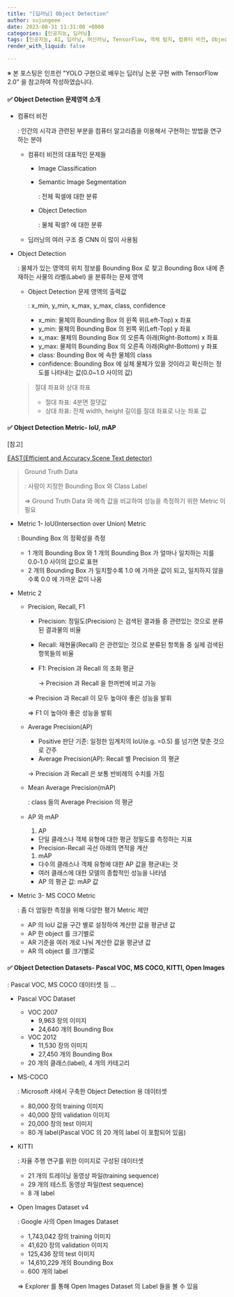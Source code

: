 ```yaml
---
title: "[딥러닝] Object Detection"
author: sujungeee
date: 2023-08-31 11:31:00 +0800
categories: [인공지능, 딥러닝]
tags: [인공지능, AI, 딥러닝, 머신러닝, TensorFlow, 객체 탐지, 컴퓨터 비전, Object Detection]
render_with_liquid: false

---
```




※ 본 포스팅은 인프런 "YOLO 구현으로 배우는 딥러닝 논문 구현 with TensorFlow 2.0" 을 참고하여 작성하였습니다.



#### ✅  Object Detection 문제영역 소개

- 컴퓨터 비전

  : 인간의 시각과 관련된 부분을 컴퓨터 알고리즘을 이용해서 구현하는 방법을 연구하는 분야

  - 컴퓨터 비전의 대표적인 문제들

    - Image Classification

    - Semantic Image Segmentation

      : 전체 픽셀에 대한 분류

    - Object Detection

      : 물체 픽셀? 에 대한 분류

  - 딥러닝의 여러 구조 중 CNN 이 많이 사용됨

- Object Detection

  : 물체가 있는 영역의 위치 정보를 Bounding Box 로 찾고 Bounding Box 내에 존재하는 사물의 라벨(Label) 을 분류하는 문제 영역

  - Object Detection 문제 영역의 출력값

    : x_min, y_min, x_max, y_max, class, confidence

    - x_min: 물체의 Bounding Box 의 왼쪽 위(Left-Top) x 좌표
    - y_min: 물체의 Bounding Box 의 왼쪽 위(Left-Top) y 좌표
    - x_max: 물체의 Bounding Box 의 오른족 아래(Right-Bottom) x 좌표
    - y_max: 물체의 Bounding Box 의 오른족 아래(Right-Bottom) y 좌표
    - class: Bounding Box 에 속한 물체의 class
    - confidence: Bounding Box 에 실체 물체가 있을 것이라고 확신하는 정도를 나타내는 값(0.0~1.0 사이의 값)

  > 절대 좌표와 상대 좌표
  >
  > - 절대 좌표: 4분면 절댓값
  > - 상대 좌표: 전체 width, height 길이를 절대 좌표로 나눈 좌표 값



#### ✅  Object Detection Metric- IoU, mAP

[참고]

[EAST(Efficient and Accuracy Scene Text detector)](https://www.notion.so/EAST-Efficient-and-Accuracy-Scene-Text-detector-19a59357e4764188a4eb38547de33dd0?pvs=21)

> Ground Truth Data
>
> : 사람이 지정한 Bounding Box 와 Class Label
>
> ⇒ Ground Truth Data 와 예측 값을 비교하여 성능을 측정하기 위한 Metric 이 필요

- Metric 1- IoU(Intersection over Union) Metric

  : Bounding Box 의 정확성을 측정

  - 1 개의 Bounding Box 와 1 개의 Bounding Box 가 얼마나 일치하는 지를 0.0-1.0 사이의 값으로 표현
  - 2 개의 Bounding Box 가 일치할수록 1.0 에 가까운 값이 되고, 일치하지 않을수록 0.0 에 가까운 값이 나옴

- Metric 2

  - Precision, Recall, F1

    - Precision: 정밀도(Precision) 는 검색된 결과들 중 관련있는 것으로 분류된 결과물의 비율

    - Recall: 재현율(Recall) 은 관련있는 것으로 분류된 항목들 중 실제 검색된 항목들의 비율

    - F1: Precision 과 Recall 의 조화 평균

      → Precision 과 Recall 을 한꺼번에 비교 가능

    ⇒ Precision 과 Recall 이 모두 높아야 좋은 성능을 발휘

    ⇒ F1 이 높아야 좋은 성능을 발휘

  - Average Precision(AP)

    - Positive 판단 기준: 일정한 임계치의 IoU(e.g. =0.5) 를 넘기면 맞춘 것으로 간주
    - Average Precision(AP): Recall 별 Precision 의 평균

    → Precision 과 Recall 은 보통 반비례의 수치를 가짐

  - Mean Average Precision(mAP)

    : class 들의 Average Precision 의 평균

  - AP 와 mAP

    1. AP

    - 단일 클래스나 객체 유형에 대한 평균 정밀도를 측정하는 지표
    - Precision-Recall 곡선 아래의 면적을 계산

    1. mAP

    - 다수의 클래스나 객체 유형에 대한 AP 값을 평균내는 것
    - 여러 클래스에 대한 모델의 종합적인 성능을 나타냄
    - AP 의 평균 값: mAP 값

- Metric 3- MS COCO Metric

  : 좀 더 엄밀한 측정을 위해 다양한 평가 Metric 제안

  - AP 의 IoU 값을 구간 별로 설정하여 계산한 값을 평균낸 값
  - AP 한 object 를 크기별로
  - AR 기준을 여러 개로 나눠 계산한 값을 평균낸 값
  - AR 의 object 를 크기별로



#### ✅  Object Detection Datasets- Pascal VOC, MS COCO, KITTI, Open Images

: Pascal VOC, MS COCO 데이터셋 등 …

- Pascal VOC Dataset

  - VOC 2007
    - 9,963 장의 이미지
    - 24,640 개의 Bounding Box
  - VOC 2012
    - 11,530 장의 이미지
    - 27,450 개의 Bounding Box
  - 20 개의 클래스(label), 4 개의 카테고리

- MS-COCO

  : Microsoft 사에서 구축한 Object Detection 용 데이터셋

  - 80,000 장의 training 이미지
  - 40,000 장의 validation 이미지
  - 20,000 장의 test 이미지
  - 80 개 label(Pascal VOC 의 20 개의 label 이 포함되어 있음)

- KITTI

  : 자율 주행 연구를 위한 이미지로 구성된 데이터셋

  - 21 개의 트레이닝 동영상 파일(training sequence)
  - 29 개의 테스트 동영상 파일(test sequence)
  - 8 개 label

- Open Images Dataset v4

  : Google 사의 Open Images Dataset

  - 1,743,042 장의 training 이미지
  - 41,620 장의 validation 이미지
  - 125,436 장의 test 이미지
  - 14,610,229 개의 Bounding Box
  - 600 개의 label

  ⇒ Explorer 를 통해 Open Images Dataset 의 Label 들을 볼 수 있음
